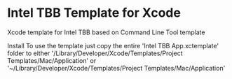 # Intel TBB Template for Xcode
Xcode template for Intel TBB based on Command Line Tool template

Install
To use the template just copy the entire 'Intel TBB App.xctemplate' folder
to either '/Library/Developer/Xcode/Templates/Project Templates/Mac/Application'
or '~/Library/Developer/Xcode/Templates/Project Templates/Mac/Application'
